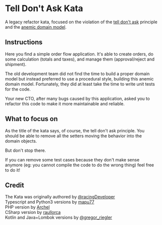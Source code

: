 # Tell Don't Ask Kata
A legacy refactor kata, focused on the violation of the [tell don't ask](https://wiki.c2.com/?TellDontAsk) principle and the [anemic domain model](https://martinfowler.com/bliki/AnemicDomainModel.html).

## Instructions
Here you find a simple order flow application. It's able to create orders, do some calculation (totals and taxes), and manage them (approval/reject and shipment).

The old development team did not find the time to build a proper domain model but instead preferred to use a procedural style, building this anemic domain model.
Fortunately, they did at least take the time to write unit tests for the code.

Your new CTO, after many bugs caused by this application, asked you to refactor this code to make it more maintainable and reliable.

## What to focus on
As the title of the kata says, of course, the tell don't ask principle.
You should be able to remove all the setters moving the behavior into the domain objects.

But don't stop there.

If you can remove some test cases because they don't make sense anymore (eg: you cannot compile the code to do the wrong thing) feel free to do it!

## Credit
The Kata was originally authored by [@racingDeveloper](https://twitter.com/racingDeveloper)\
Typescript and Python3 versions by [mapu77](https://github.com/mapu77/tell-dont-ask-kata)\
PHP version by [Archel](https://github.com/Archel/tell-don-t-ask-kata-php)\
CSharp version by [raullorca](https://github.com/raullorca/TellDontAskKata)\
Kotlin and Java+Lombok versions by [@gregor_riegler](https://twitter.com/gregor_riegler)
